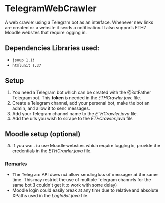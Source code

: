 # TelegramWebCrawler
A web crawler using a Telegram bot as an interface.
Whenever new links are created on a website it sends a notification. 
It also supports ETHZ Moodle websites that require logging in.

## Dependencies Libraries used:
- `jsoup 1.13`
- `htmlunit 2.37`

## Setup
1. You need a Telegram bot which can be created with the @BotFather Telegram bot.
    This **token** is needed in the *ETHCrawler.java* file.
2. Create a Telegram channel, add your personal bot, make the bot an admin, and allow it to send messages.
3. Add your Telegram channel name to the *ETHCrawler.java* file.
4. Add the urls you wish to scrape to the *ETHCrawler.java* file.

## Moodle setup (optional)
5. If you want to use Moodle websites which require logging in, provide the credentials in the *ETHCrawler.java* file.

### Remarks
- The Telegram API does not allow sending lots of messages at the same time.
    This may restrict the use of multiple Telegram channels for the same bot (I couldn't get it to work with some delay) 
- Moodle login could easily break at any time due to relative and absolute XPaths used in the *LogInBot.java* file.
